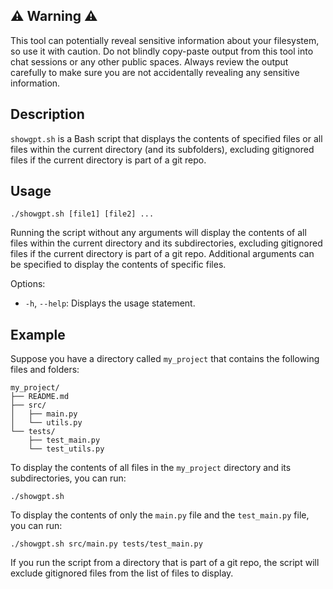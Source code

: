 ## ⚠️ Warning ⚠️

This tool can potentially reveal sensitive information about your filesystem, so use it with caution. Do not blindly copy-paste output from this tool into chat sessions or any other public spaces. Always review the output carefully to make sure you are not accidentally revealing any sensitive information.

## Description

`showgpt.sh` is a Bash script that displays the contents of specified files or all files within the current directory (and its subfolders), excluding gitignored files if the current directory is part of a git repo.

## Usage

```
./showgpt.sh [file1] [file2] ...
```

Running the script without any arguments will display the contents of all files within the current directory and its subdirectories, excluding gitignored files if the current directory is part of a git repo. Additional arguments can be specified to display the contents of specific files.

Options:
- `-h`, `--help`: Displays the usage statement.

## Example

Suppose you have a directory called `my_project` that contains the following files and folders:

```
my_project/
├── README.md
├── src/
│   ├── main.py
│   └── utils.py
└── tests/
    ├── test_main.py
    └── test_utils.py
```

To display the contents of all files in the `my_project` directory and its subdirectories, you can run:

```
./showgpt.sh
```

To display the contents of only the `main.py` file and the `test_main.py` file, you can run:

```
./showgpt.sh src/main.py tests/test_main.py
```

If you run the script from a directory that is part of a git repo, the script will exclude gitignored files from the list of files to display.

